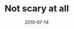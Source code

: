 ---
layout: base.njk
title : 'Not scary at all' 
view_title : 'Not scary at all' 
year : '2010' 
date : '2010-07-14' 
img_file : '/drawing/notscaryatall.png' 
html_file : 'notscaryatall' 
next_html : 'youremyawesome.html' 
year_order : '101' 
permalink : "title/{{html_file}}.html"
---